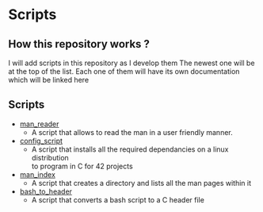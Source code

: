 # Scripts
## How this repository works ?

I will add scripts in this repository as I develop them
The newest one will be at the top of the list.
Each one of them will have its own documentation which will be linked here

## Scripts
- [man\_reader](/docs/man_reader.EN.md)
	- A script that allows to read the man in a user friendly manner.
- [config\_script](#)
	- A script that installs all the required dependancies on a linux distribution \
to program in C for 42 projects
- [man\_index](#)
	- A script that creates a directory and lists all the man pages within it
- [bash\_to\_header](#)
	- A script that converts a bash script to a C header file
